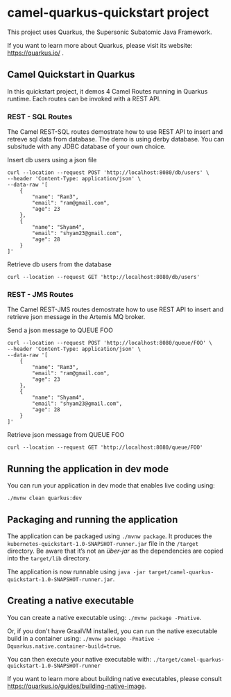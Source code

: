 # camel-quarkus-quickstart project

This project uses Quarkus, the Supersonic Subatomic Java Framework.

If you want to learn more about Quarkus, please visit its website: https://quarkus.io/ .

## Camel Quickstart in Quarkus
In this quickstart project, it demos 4 Camel Routes running in Quarkus runtime. Each routes can be invoked with a REST API.

### REST - SQL Routes
The Camel REST-SQL routes demostrate how to use REST API to insert and retreve sql data from database. The demo is using derby database. You can subsitude with any JDBC database of your own choice.

Insert db users using a json file

```
curl --location --request POST 'http://localhost:8080/db/users' \
--header 'Content-Type: application/json' \
--data-raw '[
	{
		"name": "Ram3",
		"email": "ram@gmail.com",
		"age": 23
	},
	{
		"name": "Shyam4",
		"email": "shyam23@gmail.com",
		"age": 28
	}
]'
```

Retrieve db users from the database
```
curl --location --request GET 'http://localhost:8080/db/users'
```

### REST - JMS Routes
The Camel REST-JMS routes demostrate how to use REST API to insert and retrieve json message in the Artemis MQ broker.

Send a json message to QUEUE FOO
```
curl --location --request POST 'http://localhost:8080/queue/FOO' \
--header 'Content-Type: application/json' \
--data-raw '[
	{
		"name": "Ram3",
		"email": "ram@gmail.com",
		"age": 23
	},
	{
		"name": "Shyam4",
		"email": "shyam23@gmail.com",
		"age": 28
	}
]'
```
Retrieve json message from QUEUE FOO
```
curl --location --request GET 'http://localhost:8080/queue/FOO'
```

## Running the application in dev mode

You can run your application in dev mode that enables live coding using:
```
./mvnw clean quarkus:dev
```

## Packaging and running the application

The application can be packaged using `./mvnw package`.
It produces the `kubernetes-quickstart-1.0-SNAPSHOT-runner.jar` file in the `/target` directory.
Be aware that it’s not an _über-jar_ as the dependencies are copied into the `target/lib` directory.

The application is now runnable using `java -jar target/camel-quarkus-quickstart-1.0-SNAPSHOT-runner.jar`.

## Creating a native executable

You can create a native executable using: `./mvnw package -Pnative`.

Or, if you don't have GraalVM installed, you can run the native executable build in a container using: `./mvnw package -Pnative -Dquarkus.native.container-build=true`.

You can then execute your native executable with: `./target/camel-quarkus-quickstart-1.0-SNAPSHOT-runner`

If you want to learn more about building native executables, please consult https://quarkus.io/guides/building-native-image.